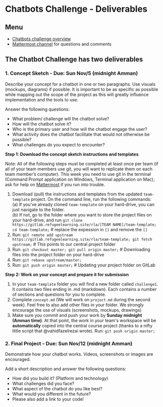 # Chatbots Challenge - Deliverables 

## Menu
* [Chatbots challenge overview](https://gitlab.refugeelearning.site/rla-staging/Workspace/blob/master/challenge1/README.md)
* [Mattermost channel](https://mattermost.refugeelearning.site/rla/channels/challenge-1) for questions and comments

## The Chatbot Challenge has **two deliverables** 

### 1. Concept Sketch - Due: Sun Nov/5 (midnight Amman)

Describe your concept for a chatbot in one or two paragraphs. Use visuals (mockups, diagrams) if possible. It is important to be as specific as possible while mapping out the scope of the project as this will greatly influence implementation and the tools to use. 

Answer the following questions:
- What problem/ challenge will the chatbot solve? 
- How will the chatbot solve it? 
- Who is the primary user and how will the chatbot engage the user?
- What activity does the chatbot facilitate that would not otherwise be possible? 
- What challenges do you expect to encounter? 

**Step 1: Download the concept sketch instructions and templates**

Note: All of the following steps must be completed at least once per team (if all of your team members use git, you will want to replicate them on each team member’s computer). This week you need to use git in the terminal (Command Prompt application on Windows, Terminal application on Mac); ask for help on [Mattermost](https://mattermost.refugeelearning.site/rla/channels/help) if you run into trouble.

1. Download (pull) the instructions and templates from the updated `team-template` project. On the command line, run the following commands:  
  (a) If you've already cloned `team-template` on your hard-drive, you can just navigate to the folder.  
  (b) If not, go to the folder where you want to store the project files on your hard-drive, and run `git clone https://gitlab.refugeelearning.site/rla/[TEAM NAME]/team-template; cd team-template;` # replace the expession in `[]` and remove the `[]`
2. Run: `git remote add upstream https://gitlab.refugeelearning.site/rla/team-template; git fetch upstream;` # This points to our central project folder
3. Run: `git checkout master; git pull origin master;` # Downloading files into the project folder on your hard-drive
4. Run: `git rebase upstream/master;` 
5. Run: `git push origin master;` # Updating your project folder on GitLab

**Step 2: Work on your concept and prepare it for submission**

1. In your `team-template` folder you will find a new folder called `challenge1`. It contains two files ending in .md (markdown). Each contains a number of sections and questions for you to complete. 
2. Complete `concept.md` (We will work on `project.md` during the second week). Feel free to also add other files in your folder. We strongly encourage the use of visuals (screenshots, mockups, drawings)
3. Make sure you commit and push your work by **Sunday midnight (Amman time)**. At that point, the work in your team's workspace will be **automatically** copied into the central course project (thanks to a nifty little script that @vahidfazelrezai wrote). Run: `git push origin master;` 

### 2. Final Project - Due: Sun Nov/12 (midnight Amman)
Demonstrate how your chatbot works. Videos, screenshots or images are encouraged. 

Add a short description and answer the following questions: 
- How did you build it? (Platform and technology)
- What challenges did you face?
- What aspect of the chatbot do you like best? 
- What would you different in the future? 
- Please also add a link to your code!

